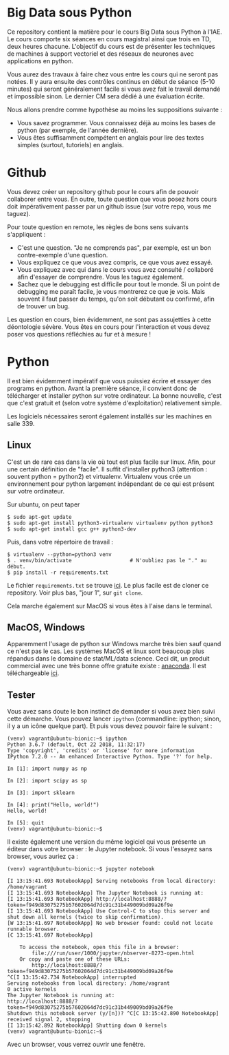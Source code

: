 # Big Data sous Python

Ce repository contient la matière pour le cours Big Data sous Python à
l'IAE.  Le cours comporte six séances en cours magistral ainsi que
trois en TD, deux heures chacune.  L'objectif du cours est de
présenter les techniques de machines à support vectoriel et des
réseaux de neurones avec applications en python.

Vous aurez des travaux à faire chez vous entre les cours qui ne seront
pas notées.  Il y aura ensuite des contrôles continus en début de
séance (5-10 minutes) qui seront généralement facile si vous avez fait
le travail demandé et impossible sinon.  Le dernier CM sera dédié à
une évaluation écrite.

Nous allons prendre comme hypothèse au moins les suppositions suivante
:

* Vous savez programmer.  Vous connaissez déjà au moins les bases de python
  (par exemple, de l'année dernière).
* Vous êtes suffisamment compétent en anglais pour lire des textes
  simples (surtout, tutoriels) en anglais.

# Github

Vous devez créer un repository github pour le cours afin de pouvoir
collaborer entre vous.  En outre, toute question que vous posez hors
cours doit impérativement passer par un github issue (sur votre repo,
vous me taguez).

Pour toute question en remote, les règles de bons sens suivants s'appliquent :

* C'est une question.  "Je ne comprends pas", par exemple, est un bon contre-exemple d'une question.
* Vous expliquez ce que vous avez compris, ce que vous avez essayé.
* Vous expliquez avec qui dans le cours vous avez consulté / collaboré afin d'essayer de comprendre.  Vous les taguez également.
* Sachez que le debugging est difficile pour tout le monde.  Si un point de debugging me paraît facile, je vous montrerez ce que je vois.  Mais souvent il faut passer du temps, qu'on soit débutant ou confirmé, afin de trouver un bug.

Les question en cours, bien évidemment, ne sont pas assujetties à cette déontologie sévère.  Vous êtes en cours pour l'interaction et vous devez poser vos questions réfléchies au fur et à mesure !


# Python

Il est bien évidemment impératif que vous puissiez écrire et essayer
des programs en python.  Avant la première séance, il convient donc de
télécharger et installer python sur votre ordinateur.  La bonne
nouvelle, c'est que c'est gratuit et (selon votre système
d'exploitation) relativement simple.

Les logiciels nécessaires seront également installés sur les machines
en salle 339.


## Linux

C'est un de rare cas dans la vie où tout est plus facile sur linux.
Afin, pour une certain définition de "facile".  Il suffit d'installer
python3 (attention : souvent python = python2) et virtualenv.
Virtualenv vous crée un environnement pour python largement
indépendant de ce qui est présent sur votre ordinateur.

Sur ubuntu, on peut taper

    $ sudo apt-get update
	$ sudo apt-get install python3-virtualenv virtualenv python python3
	$ sudo apt-get install gcc g++ python3-dev

Puis, dans votre répertoire de travail :

    $ virtualenv --python=python3 venv
	$ . venv/bin/activate                   # N'oubliez pas le "." au début.
	$ pip install -r requirements.txt

Le fichier `requirements.txt` se trouve [ici](requirements.txt).  Le
plus facile est de cloner ce repository.  Voir plus bas, "jour 1", sur
`git clone`.

Cela marche également sur MacOS si vous êtes à l'aise dans le terminal.

## MacOS, Windows

Apparemment l'usage de python sur Windows marche très bien sauf quand
ce n'est pas le cas.  Les systèmes MacOS et linux sont beaucoup plus
répandus dans le domaine de stat/ML/data science.  Ceci dit, un
produit commercial avec une très bonne offre gratuite existe :
[anaconda](https://www.anaconda.com/).  Il est téléchargeable
[ici](https://www.anaconda.com/download/).

## Tester

Vous avez sans doute le bon instinct de demander si vous avez bien
suivi cette démarche.  Vous pouvez lancer `ipython` (commandline:
ipython; sinon, il y a un icône quelque part).  Et puis vous devez
pouvoir faire le suivant :

	(venv) vagrant@ubuntu-bionic:~$ ipython
	Python 3.6.7 (default, Oct 22 2018, 11:32:17)
	Type 'copyright', 'credits' or 'license' for more information
	IPython 7.2.0 -- An enhanced Interactive Python. Type '?' for help.

	In [1]: import numpy as np

	In [2]: import scipy as sp

	In [3]: import sklearn

	In [4]: print("Hello, world!")
	Hello, world!

	In [5]: quit
	(venv) vagrant@ubuntu-bionic:~$

Il existe également une version du même logiciel qui vous présente un
éditeur dans votre browser : le Jupyter notebook.  Si vous l'essayez
sans browser, vous auriez ça :

	(venv) vagrant@ubuntu-bionic:~$ jupyter notebook

	[I 13:15:41.693 NotebookApp] Serving notebooks from local directory: /home/vagrant
	[I 13:15:41.693 NotebookApp] The Jupyter Notebook is running at:
	[I 13:15:41.693 NotebookApp] http://localhost:8888/?token=f949d83075275b57602064d7dc91c31b449009bd09a26f9e
	[I 13:15:41.693 NotebookApp] Use Control-C to stop this server and shut down all kernels (twice to skip confirmation).
	[W 13:15:41.697 NotebookApp] No web browser found: could not locate runnable browser.
	[C 13:15:41.697 NotebookApp]

		To access the notebook, open this file in a browser:
			file:///run/user/1000/jupyter/nbserver-8273-open.html
		Or copy and paste one of these URLs:
			http://localhost:8888/?token=f949d83075275b57602064d7dc91c31b449009bd09a26f9e
	^C[I 13:15:42.734 NotebookApp] interrupted
	Serving notebooks from local directory: /home/vagrant
	0 active kernels
	The Jupyter Notebook is running at:
	http://localhost:8888/?token=f949d83075275b57602064d7dc91c31b449009bd09a26f9e
	Shutdown this notebook server (y/[n])? ^C[C 13:15:42.890 NotebookApp] received signal 2, stopping
	[I 13:15:42.892 NotebookApp] Shutting down 0 kernels
	(venv) vagrant@ubuntu-bionic:~$

Avec un browser, vous verrez ouvrir une fenêtre.

